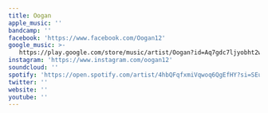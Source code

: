 ```yaml
---
title: Oogan
apple_music: ''
bandcamp: ''
facebook: 'https://www.facebook.com/Oogan12'
google_music: >-
   https://play.google.com/store/music/artist/Oogan?id=Aq7gdc7ljyobht2whw3keo3542i
instagram: 'https://www.instagram.com/oogan12'
soundcloud: ''
spotify: 'https://open.spotify.com/artist/4hbQFqfxmiVqwoq6QgEfHY?si=SEu5LM2JTiq_x9x2lS3oKg'
twitter: ''
website: ''
youtube: ''
---
```

